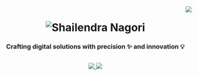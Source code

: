 <img align="right" src="https://visitor-badge.laobi.icu/badge?page_id=Shelunagori.Shelunagori&left_color=red&right_color=black" />

<h1 align="center">
<img src="https://readme-typing-svg.herokuapp.com?font=Fira+Code&pause=1000&color=F71F13&center=true&vCenter=true&random=false&width=435&lines=Hi+There!+%F0%9F%91%8B;I'm+Shailendra;Software+Engineer" alt="Shailendra Nagori" />
</h1>

<h3 align="center">Crafting digital solutions with precision ✨ and innovation 💡</h3>
<br />
<div align="center">   
  <a href="[https://linkedin.com/in/pedro-sales-muniz](https://www.linkedin.com/in/shailendranagori/)" target="_blank">
    <img src="https://img.shields.io/badge/LinkedIn-0077B5?style=for-the-badge&logo=linkedin&logoColor=white" target="_blank" />
  </a>
  <a href="mailto:shailendranagori7@gmail.com">
    <img src="https://img.shields.io/badge/Gmail-333333?style=for-the-badge&logo=gmail&logoColor=red" />
  </a>
</div>
